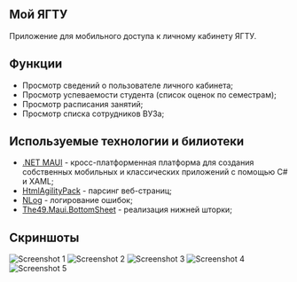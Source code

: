 ## Мой ЯГТУ
Приложение для мобильного доступа к личному кабинету ЯГТУ.

## Функции
* Просмотр сведений о пользователе личного кабинета;
* Просмотр успеваемости студента (список оценок по семестрам);
* Просмотр расписания занятий;
* Просмотр списка сотрудников ВУЗа;

## Используемые технологии и билиотеки
* [.NET MAUI](https://github.com/dotnet/maui) - кросс-платформенная платформа для создания собственных мобильных и классических приложений с помощью C# и XAML;
* [HtmlAgilityPack](https://github.com/zzzprojects/html-agility-pack) - парсинг веб-страниц;
* [NLog](https://github.com/NLog/NLog.Targets.MauiLog) - логирование ошибок;
* [The49.Maui.BottomSheet](https://github.com/the49ltd/The49.Maui.BottomSheet) - реализация нижней шторки;

## Скриншоты
![Screenshot 1](./Screenshots/auth.png)
![Screenshot 2](./Screenshots/main.png)
![Screenshot 3](./Screenshots/grades.png)
![Screenshot 4](./Screenshots/timetable.png)
![Screenshot 5](./Screenshots/staff.png)
